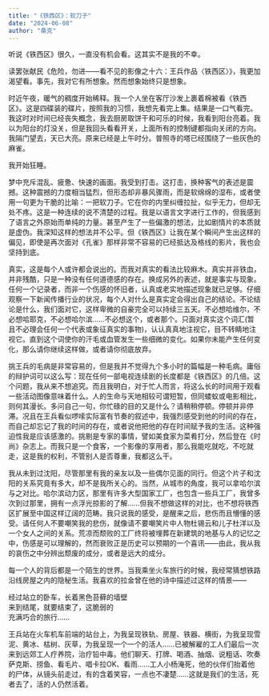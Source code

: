 ```yaml
---
title: "《铁西区》：软刀子"
date: "2024-06-08"
author: "桑克"
---
```



听说《铁西区》很久，一直没有机会看。这其实不是我的不幸。

读罢张献民《危险，勿进——看不见的影像之十六：王兵作品〈铁西区〉》，我更加渴望看。事先，我对它有所想象。然而想象始终只是想象。

时近午夜，暖气的稠度开始稀释。我一个人坐在客厅沙发上裹着棉被看《铁西区》。这是四碟装的碟片，按照我的习惯，我想先看完上集。结果是一口气看完。我这时对时间已经丧失概念，我去厨房取饼干和可乐的时候，我看到阳台亮着。我以为阳台的灯没关，但是我回头看看开关，上面所有的控制键都指向关闭的方向。我隔门望去，天已大亮。原来已经是上午时分。普照寺的塔已经围绕了一些灰色的麻雀。

我开始狂睡。

梦中充斥混乱、疲惫、快速的画面。我受到打击。这打击，换种客气的表述是震撼。这种震撼的力度相当猛烈，但形态却非暴风骤雨，而是软绵绵的湿布，或者使用一句更为干脆的比喻：一把软刀子。它在你的内里纠缠拉扯，似乎无力，但却无处不疼。这是一种连续的说不清楚的过程。我是以语言文字进行工作的，但我感到了语言之外原始而单纯的力量。甚至产生了一些偏激的想法，比如剧情片的本质就是虚伪。我深知这样的想法并不公平。但《铁西区》让我在某个瞬间产生出这样的偏见，即使是再次面对《孔雀》那样非常不容易的已经抵达及格线的影片，我也会坚持到底。

真实，这是每个人或许都会说出的。而我对真实的看法比较麻木。真实并非铁血，并非残酷，只是一种没有任何道德感的存在。换成另外的表述，就是事实与现象。任何一个记录者，而非一个伤感的怀旧者，认真或老实地描述现象就已足够。仔细观察一下新闻传播行业的状况，每个人对什么是真实定会得出自己的结论。不论结论是什么，我们面对它，这样卑微的自豪完全可以持续三五天。不必想哈维尔，不必想哈耶克，不必想哈尔滨……不必想这个，或者那个。只面对真实这个词汇(暂且不必理会任何一个代表或象征真实的事物)，认认真真地注视它，目不转睛地注视它。直到这个词使你的汗毛或血管发生一些细微的变化。如果你未能产生任何变化，那么请你继续这样做，或者请你彻底放弃。

挑王兵的毛病是非常容易的，但是我并不觉得九个多小时的篇幅是一种毛病。庸俗的辩护词可以这么写：现在任何一部电视连续剧的长度都是《铁西区》的几倍。这个问题，我从来不想追究。而且我明白，对于忙人而言，将这么长的时间用于观看一些活动图像意味着什么。人的生命与天地相较可谓短暂，但同蝼蚁或电影相比，则何其漫长。多问自己一句，你忙碌的目的又是什么？请稍稍停顿。停顿并非停滞。况且在王兵看似啰嗦实际富有节奏的叙述中，我强烈感受到他的时间的存在，而自己却忘记了我的时间的存在，或者说他把他的存在时间赋予我的生活。这种强迫性我是应该感激的。挑剔是专家的事情，譬如美食家为菜肴打分，然后登在《时尚》杂志上。而我只是一个食客，一个影像的享用者，那么我能吃就吃，不吃就走，这是我的权利，不管别人是否尊重，我都这么干。

我从未到过沈阳，尽管那里有我的亲友以及一些偶尔见面的同行。但这个片子和沈阳的关系究竟有多大，却不是我所关心的。当然，从城市的角度，我可以拿哈尔滨与之对比。哈尔滨动力区，那里有许多大型国家工厂，也包含一些兵工厂，我曾多次到过那里，拥有一点浮光掠影的了解……但我不想做这样的对比，也不想将铁西区扩展至中国这样辽阔的范畴。我只说我的感受，是醒来之后，悲伤而且懵懂的感受。请任何人不要嘲笑我的悲伤，就像请不要嘲笑片中人物杜锡云和儿子杜洋以及一个女人之间的关系。荒凉而颓败的工厂终将被埋葬在新建筑的地基与人的记忆之中，伤感是可以理解的，然而衰败正是历史可以预期的一个喜讯——由此，我从我的哀伤之中分辨出颓废的成分，或者是远大的成分。

每一个人的背后都是一个陌生的世界。当我乘坐火车旅行的时候，我经常猜想铁路沿线房屋之内的隐秘生活。我喜欢的拉金曾在他的诗中描述过这样的情景——

经过站立的卧车，长着黑色苔藓的墙壁  
来到结尾，就要结束了，这脆弱的  
充满巧合的旅行……  

王兵站在火车机车前端的站台上，为我呈现铁轨、房屋、铁器、横街，为我呈现雪泥、黄冰、枯树、灰草，为我呈现一个一个的活人……已被解雇的工人们最后一次来到远郊工人疗养院，治疗铅中毒。他们聊天、打牌、喝酒、抽烟、说粗话、吹奏萨克斯、捞鱼、看毛片、唱卡拉OK、看雨……工人小杨淹死，他的伙伴们抬着他的尸体，从镜头前走过，有的含着笑容，一点也不凄楚……这就是我们的生活，死者去了，活的人仍然活着。